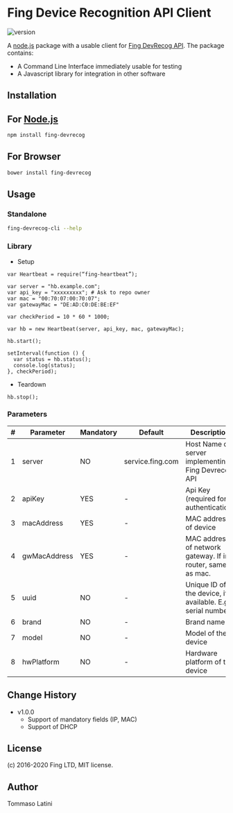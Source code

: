 # Fing Device Recognition API Client #

<!--
Make Badges here:

-->

![version](https://img.shields.io/badge/node-%3E%3D%206.0.0-green)

A [node.js](https://nodejs.org/) package with a usable client for [Fing DevRecog API](https://app.fing.com/internet/business/devrecog).
The package contains:

 * A Command Line Interface immediately usable for testing
 * A Javascript library for integration in other software

## Installation ##

## For [Node.js](https://nodejs.org/)

```bash
npm install fing-devrecog
```

## For Browser ##

```bash
bower install fing-devrecog
```

## Usage ##

### Standalone ###

```bash
fing-devrecog-cli --help
```

### Library ###

* Setup

```
var Heartbeat = require(“fing-heartbeat”);

var server = "hb.example.com";
var api_key = "xxxxxxxxx"; # Ask to repo owner
var mac = "00:70:07:00:70:07";
var gatewayMac = "DE:AD:C0:DE:BE:EF"
 
var checkPeriod = 10 * 60 * 1000;

var hb = new Heartbeat(server, api_key, mac, gatewayMac);

hb.start();

setInterval(function () {
  var status = hb.status();
  console.log(status);
}, checkPeriod);

```

* Teardown

```
hb.stop();
```

### Parameters ###

| # |     Parameter       | Mandatory |      Default      |               Description                                    |
| - | ------------------- | --------- | ----------------- | ------------------------------------------------------------ |
| 1 | server              |    NO     |  service.fing.com | Host Name of server implementing Fing Devrecog API           |
| 2 | apiKey              |    YES    |        -          | Api Key (required for authentication)                        |
| 3 | macAddress          |    YES    |        -          | MAC address of device                                        |
| 4 | gwMacAddress        |    YES    |        -          | MAC address of network gateway. If in a router, same as mac. |
| 5 | uuid                |    NO     |        -          | Unique ID of the device, if available. E.g. serial number.   |
| 6 | brand               |    NO     |        -          | Brand name                                                   |
| 7 | model               |    NO     |        -          | Model of the device                                          |
| 8 | hwPlatform          |    NO     |        -          | Hardware platform of the device                              |

## Change History ##

* v1.0.0
    * Support of mandatory fields (IP, MAC) 
    * Support of DHCP 

## License ##

(c) 2016-2020 Fing LTD, MIT license.

## Author ##

Tommaso Latini <tommaso at fing.com>


